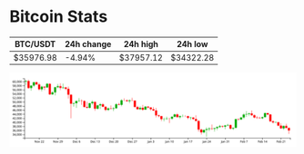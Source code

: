 # Bitcoin Stats

BTC/USDT|24h change|24h high|24h low|
|---|---|---|---|
|$35976.98|-4.94%|$37957.12|$34322.28|

<img src="./chart.svg">
